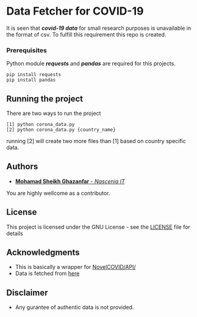# Data Fetcher for COVID-19

It is seen that ***covid-19 data*** for small research purposes  is unavailable in the format of csv. To fulfill this requirement this repo is created. 

### Prerequisites

Python module ***requests*** and ***pandas*** are required for this projects.

```
pip install requests
pip install pandas
```

## Running the project 

There are two ways to run the project 
```
[1] python corona_data.py
[2] python corona_data.py {country_name}
```
running [2] will create two more files than [1] based on country specific data.

## Authors

* [**Mohamad Sheikh Ghazanfar** - *Nascenia IT*](https://github.com/msghera)

You are highly wellcome as a contributor. 

## License

This project is licensed under the GNU License - see the [LICENSE](LICENSE) file for details

## Acknowledgments

* This is basically a wrapper for [NovelCOVID/API/](https://github.com/NovelCOVID/API/) 
* Data is fetched from [here](https://www.worldometers.info/coronavirus/)

## Disclaimer

* Any gurantee of authentic data is not provided. 